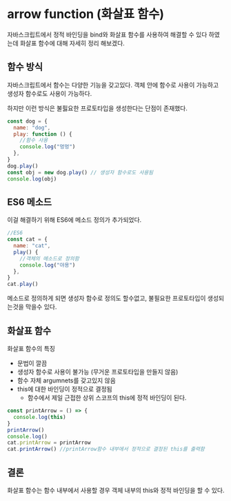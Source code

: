 # arrow function (화살표 함수)

자바스크립트에서 정적 바인딩을 bind와 화살표 함수를 사용하여 해결할 수 있다 하였는데 화살표 함수에 대해 자세히 정리 해보겠다.

## 함수 방식

자바스크립트에서 함수는 다양한 기능을 갖고있다. 객체 안에 함수로 사용이 가능하고 생성자 함수로도 사용이 가능하다.

하지만 이런 방식은 불핋요한 프로토타입을 생성한다는 단점이 존재했다.

```js
const dog = {
  name: "dog",
  play: function () {
    //함수 사용
    console.log("멍멍")
  },
}
dog.play()
const obj = new dog.play() // 생성자 함수로도 사용됨
console.log(obj)
```

## ES6 메소드

이걸 해결하기 위해 ES6에 메소드 정의가 추가되었다.

```js
//ES6
const cat = {
  name: "cat",
  play() {
    //객체의 메소드로 정의함
    console.log("야용")
  },
}
cat.play()
```

메소드로 정의하게 되면 생성자 함수로 정의도 할수없고, 불필요한 프로토타입이 생성되는것을 막을수 있다.

## 화살표 함수

화살표 함수의 특징

- 문법이 깔끔
- 생성자 함수로 사용이 불가능 (무거운 프로토타입을 만들지 않음)
- 함수 자체 argumnets를 갖고있지 않음
- this에 대한 바인딩이 정적으로 결정됨
  - 함수에서 제일 근접한 상위 스코프의 this에 정적 바인딩이 된다.

```js
const printArrow = () => {
  console.log(this)
}
printArrow()
console.log()
cat.printArrow = printArrow
cat.printArrow() //printArrow함수 내부에서 정적으로 결정된 this를 출력함
```

## 결론

화살표 함수는 함수 내부에서 사용할 경우 객체 내부의 this와 정적 바인딩을 할 수 있다.
